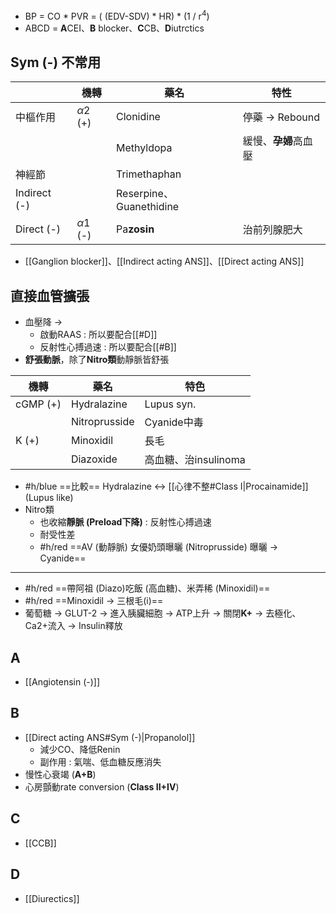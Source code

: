 - BP = CO \* PVR = ( (EDV-SDV) \* HR) * (1 / r$^4$)
- ABCD = **A**CEI、**B** blocker、**C**CB、**D**iutrctics
## Sym (-) 不常用
|              | 機轉       | 藥名                    | 特性                              |
|--------------|------------|-------------------------|-----------------------------------|
| 中樞作用     | $\alpha2$ (+) | Clonidine               | 停藥 -> Rebound                     |
|              |            | Methyldopa              | 緩慢、**孕婦**高血壓                  |
| 神經節       |            | Trimethaphan              |                                   |
| Indirect (-) |            | Reserpine、Guanethidine |                                   |
| Direct (-)   | $\alpha1$ (-) | Pa**zosin**                 | 治前列腺肥大                      |
- [[Ganglion blocker]]、[[Indirect acting ANS]]、[[Direct acting ANS]]
## 直接血管擴張
- 血壓降 ->
	- 啟動RAAS : 所以要配合[[#D]]
	- 反射性心搏過速 : 所以要配合[[#B]]
- **舒張動脈**，除了**Nitro類**動靜脈皆舒張

| 機轉     | 藥名          | **特色**                 |
|----------|---------------|----------------------|
| cGMP (+) | Hydralazine   | Lupus syn.           |
|          | Nitroprusside | Cyanide中毒          |
| K (+)    | Minoxidil     | 長毛                 |
|          | Diazoxide      | 高血糖、治insulinoma |
- #h/blue ==比較== 
   Hydralazine <-> [[心律不整#Class I|Procainamide]](Lupus like)
- Nitro類
	- 也收縮**靜脈 (Preload下降)** : 反射性心搏過速
	- 耐受性差
	- #h/red ==AV (動靜脈) 女優奶頭曝曬 (Nitroprusside) 曝曬 -> Cyanide==
***
- #h/red ==帶阿祖 (Diazo)吃飯 (高血糖)、米弄稀 (Minoxidil)==
- #h/red ==Minoxidil -> 三根毛(i)==
- 葡萄糖 -> GLUT-2 -> 進入胰臟細胞 -> ATP上升 -> 關閉**K+** -> 去極化、Ca2+流入 -> Insulin釋放
## A
- [[Angiotensin (-)]]
## B
- [[Direct acting ANS#Sym (-)|Propanolol]]
	- 減少CO、降低Renin
	- 副作用 : 氣喘、低血糖反應消失
- 慢性心衰竭 (**A+B**)
- 心房顫動rate conversion (**Class II+IV**)
## C
- [[CCB]]
## D
- [[Diurectics]]